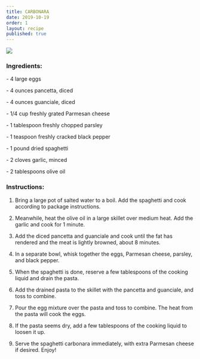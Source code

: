 ```yaml
---
title: CARBONARA
date: 2019-10-19
order: 1
layout: recipe
published: true
---
```

![](../uploads/rob-wicks-_sldbxdjcde-unsplash.jpg)

### Ingredients:

\- 4 large eggs

\- 4 ounces pancetta, diced

\- 4 ounces guanciale, diced 

\- 1/4 cup freshly grated Parmesan cheese

\- 1 tablespoon freshly chopped parsley 

\- 1 teaspoon freshly cracked black pepper 

\- 1 pound dried spaghetti 

\- 2 cloves garlic, minced 

\- 2 tablespoons olive oil 



### Instructions: 

1. Bring a large pot of salted water to a boil. Add the spaghetti and cook according to package instructions. 



2. Meanwhile, heat the olive oil in a large skillet over medium heat. Add the garlic and cook for 1 minute. 



3. Add the diced pancetta and guanciale and cook until the fat has rendered and the meat is lightly browned, about 8 minutes. 



4. In a separate bowl, whisk together the eggs, Parmesan cheese, parsley, and black pepper. 



5. When the spaghetti is done, reserve a few tablespoons of the cooking liquid and drain the pasta. 



6. Add the drained pasta to the skillet with the pancetta and guanciale, and toss to combine. 



7. Pour the egg mixture over the pasta and toss to combine. The heat from the pasta will cook the eggs. 



8. If the pasta seems dry, add a few tablespoons of the cooking liquid to loosen it up. 

9. Serve the spaghetti carbonara immediately, with extra Parmesan cheese if desired. Enjoy!